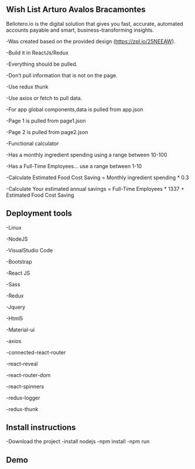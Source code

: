 ## Wish List Arturo Avalos Bracamontes

Bellotero.io is the digital solution that gives you fast, accurate, automated accounts payable and smart, business-transforming insights.

-Was created based on the provided design (https://zpl.io/25NEEAW).

-Build it in ReactJs/Redux

-Everything should be pulled.

-Don’t pull information that is not on the page.

-Use redux thunk

-Use axios or fetch to pull data.

-For app global components,data is pulled from app.json

-Page 1 is pulled from page1.json

-Page 2 is pulled from page2.json

-Functional calculator

-Has a monthly ingredient spending using a range between 10-100

-Has a Full-Time Employees... use a range between 1-10

-Calculate Estimated Food Cost Saving = Monthly ingredient spending * 0.3

-Calculate Your estimated annual savings = Full-Time Employees * 1337 + Estimated Food Cost Saving


## Deployment tools

-Linux

-NodeJS

-VisualStudio Code

-Bootstrap

-React JS

-Sass

-Redux 

-Jquery

-Html5

-Material-ui

-axios

-connected-react-router

-react-reveal

-react-router-dom

-react-spinners

-redux-logger

-redux-thunk

## Install instructions

-Download the project
-install nodejs 
-npm install
-npm run 

## Demo



